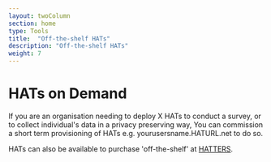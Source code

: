 ```yaml
---
layout: twoColumn
section: home
type: Tools
title:  "Off-the-shelf HATs"
description: "Off-the-shelf HATs"
weight: 7
---
```


# HATs on Demand

If you are an organisation needing to deploy X HATs to conduct a survey, or to collect individual's data in a privacy preserving way, You can commission a short term provisioning of HATs e.g. yourusersname.HATURL.net to do so.

HATs can also be available to purchase 'off-the-shelf' at [HATTERS](https://hatters.hubofallthings.com).
